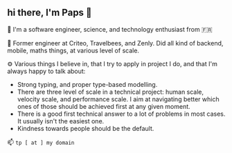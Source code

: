 ## hi there, I'm Paps 👋

🥖 I'm a software engineer, science, and technology enthusiast from 🇫🇷

🔭 Former engineer at Criteo, Travelbees, and Zenly. Did all kind of backend, mobile, maths things, at various level of scale.

⚙️ Various things I believe in, that I try to apply in project I do, and that I'm always happy to talk about:

- Strong typing, and proper type-based modelling.
- There are three level of scale in a technical project: human scale, velocity scale, and performance scale.
  I aim at navigating better which ones of those should be achieved first at any given moment.
- There is a good first technical answer to a lot of problems in most cases. It usually isn't the easiest one.
- Kindness towards people should be the default.

📫 `tp [ at ] my domain`

